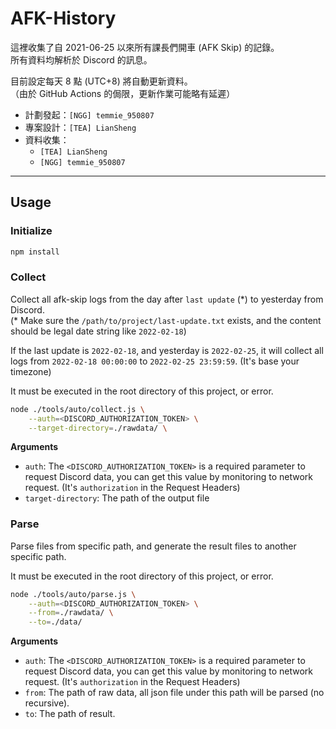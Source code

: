 # AFK-History

這裡收集了自 2021-06-25 以來所有課長們開車 (AFK Skip) 的記錄。  
所有資料均解析於 Discord 的訊息。

目前設定每天 8 點 (UTC+8) 將自動更新資料。  
（由於 GitHub Actions 的侷限，更新作業可能略有延遲）


* 計劃發起：`[NGG] temmie_950807`
* 專案設計：`[TEA] LianSheng`
* 資料收集：
  * `[TEA] LianSheng`
  * `[NGG] temmie_950807`


***

## Usage

### Initialize
```bash
npm install
```


### Collect
Collect all afk-skip logs from the day after `last update` (\*) to yesterday from Discord.  
(\* Make sure the `/path/to/project/last-update.txt` exists, and the content should be legal date string like `2022-02-18`)

If the last update is `2022-02-18`, and yesterday is `2022-02-25`, it will collect all logs from `2022-02-18 00:00:00` to `2022-02-25 23:59:59`. (It's base your timezone)

It must be executed in the root directory of this project, or error.

```bash
node ./tools/auto/collect.js \
    --auth=<DISCORD_AUTHORIZATION_TOKEN> \
    --target-directory=./rawdata/ \
```
**Arguments**  
* `auth`: The `<DISCORD_AUTHORIZATION_TOKEN>` is a required parameter to request Discord data, you can get this value by monitoring to network request. (It's `authorization` in the Request Headers)
* `target-directory`: The path of the output file

### Parse
Parse files from specific path, and generate the result files to another specific path.

It must be executed in the root directory of this project, or error.

```bash
node ./tools/auto/parse.js \
    --auth=<DISCORD_AUTHORIZATION_TOKEN> \
    --from=./rawdata/ \
    --to=./data/
```

**Arguments**  
* `auth`: The `<DISCORD_AUTHORIZATION_TOKEN>` is a required parameter to request Discord data, you can get this value by monitoring to network request. (It's `authorization` in the Request Headers)
* `from`: The path of raw data, all json file under this path will be parsed (no recursive).
* `to`: The path of result.